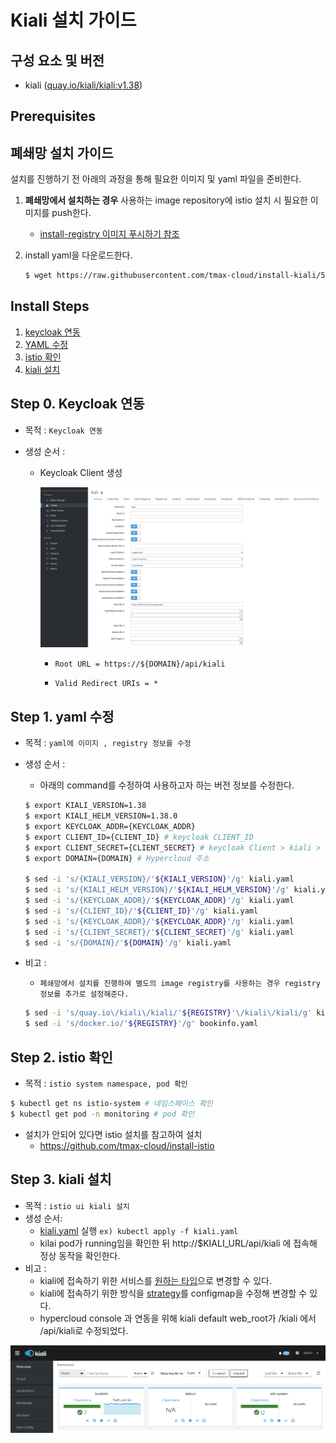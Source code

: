 
# Kiali 설치 가이드

## 구성 요소 및 버전
* kiali ([quay.io/kiali/kiali:v1.38](https://quay.io/repository/kiali/kiali?tab=tags))

## Prerequisites

## 폐쇄망 설치 가이드
설치를 진행하기 전 아래의 과정을 통해 필요한 이미지 및 yaml 파일을 준비한다.
1. **폐쇄망에서 설치하는 경우** 사용하는 image repository에 istio 설치 시 필요한 이미지를 push한다.

    - [install-registry 이미지 푸시하기 참조](https://github.com/tmax-cloud/install-registry/blob/5.0/podman.md)
2. install yaml을 다운로드한다.
    ```bash    
    $ wget https://raw.githubusercontent.com/tmax-cloud/install-kiali/5.0/yaml/kiali.yaml
    ```


## Install Steps
1. [keycloak 연동](https://github.com/tmax-cloud/install-kiali/tree/5.0#step-0-keycloak-%EC%97%B0%EB%8F%99)
2. [YAML 수정](https://github.com/tmax-cloud/install-kiali/tree/5.0#step-1-yaml-%EC%88%98%EC%A0%95)
3. [istio 확인](https://github.com/tmax-cloud/install-kiali/tree/5.0#step-2-istio-%ED%99%95%EC%9D%B8)
4. [kiali 설치](https://github.com/tmax-cloud/install-kiali/tree/5.0#step-3-kiali-%EC%84%A4%EC%B9%98)

## Step 0. Keycloak 연동

* 목적 : `Keycloak 연동`

* 생성 순서 :

  * Keycloak Client 생성

    ![image](figure/keycloak.png)

    - `Root URL = https://${DOMAIN}/api/kiali`

    - `Valid Redirect URIs = * `



## Step 1. yaml 수정

* 목적 : `yaml에 이미지 , registry 정보를 수정`

* 생성 순서 :
    * 아래의 command를 수정하여 사용하고자 하는 버전 정보를 수정한다.
	```bash
	$ export KIALI_VERSION=1.38
	$ export KIALI_HELM_VERSION=1.38.0
	$ export KEYCLOAK_ADDR={KEYCLOAK_ADDR}
    $ export CLIENT_ID={CLIENT_ID} # keycloak CLIENT_ID
    $ export CLIENT_SECRET={CLIENT_SECRET} # keycloak Client > kiali > Credentials > Secret 값
    $ export DOMAIN={DOMAIN} # Hypercloud 주소

	$ sed -i 's/{KIALI_VERSION}/'${KIALI_VERSION}'/g' kiali.yaml
	$ sed -i 's/{KIALI_HELM_VERSION}/'${KIALI_HELM_VERSION}'/g' kiali.yaml
	$ sed -i 's/{KEYCLOAK_ADDR}/'${KEYCLOAK_ADDR}'/g' kiali.yaml
	$ sed -i 's/{CLIENT_ID}/'${CLIENT_ID}'/g' kiali.yaml
	$ sed -i 's/{KEYCLOAK_ADDR}/'${KEYCLOAK_ADDR}'/g' kiali.yaml
	$ sed -i 's/{CLIENT_SECRET}/'${CLIENT_SECRET}'/g' kiali.yaml
	$ sed -i 's/{DOMAIN}/'${DOMAIN}'/g' kiali.yaml

	```

* 비고 :
    * `폐쇄망에서 설치를 진행하여 별도의 image registry를 사용하는 경우 registry 정보를 추가로 설정해준다.`
	```bash
	$ sed -i 's/quay.io\/kiali\/kiali/'${REGISTRY}'\/kiali\/kiali/g' kiali.yaml
	$ sed -i 's/docker.io/'${REGISTRY}'/g' bookinfo.yaml
	```

## Step 2. istio 확인
* 목적 : `istio system namespace, pod 확인`

```bash
$ kubectl get ns istio-system # 네임스페이스 확인
$ kubectl get pod -n monitoring # pod 확인
```

* 설치가 안되어 있다면 istio 설치를 참고하여 설치
  * https://github.com/tmax-cloud/install-istio



## Step 3. kiali 설치
* 목적 : `istio ui kiali 설치`
* 생성 순서:
    * [kiali.yaml](yaml/kiali.yaml) 실행 `ex) kubectl apply -f kiali.yaml`
    * kilai pod가 running임을 확인한 뒤 http://$KIALI_URL/api/kiali 에 접속해 정상 동작을 확인한다.
* 비고 :
    * kiali에 접속하기 위한 서비스를 [원하는 타입](yaml/2.kiali.yaml#L346)으로 변경할 수 있다.
    * kiali에 접속하기 위한 방식을 [strategy](yaml/2.kiali.yaml#L184)를 configmap을 수정해 변경할 수 있다.    
    * hypercloud console 과 연동을 위해 kiali default web_root가 /kiali 에서 /api/kiali로 수정되었다.

![image](figure/kiali-ui.png)
